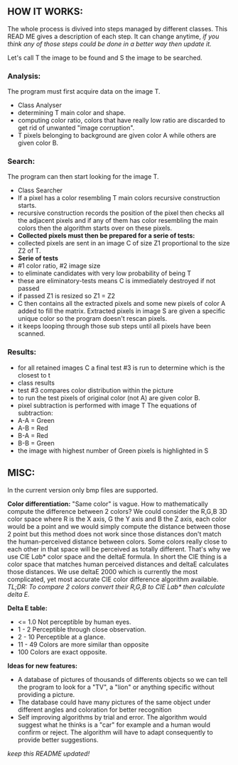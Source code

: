 ## HOW IT WORKS:

The whole process is divived into steps managed by different classes. This READ ME gives a description of each step. It can change anytime, _if you think any of those steps could be done in a better way then update it._

Let's call T the image to be found and S the image to be searched.
### Analysis:
The program must first acquire data on the image T.
- Class Analyser
- determining T main color and shape.
- computing color ratio, colors that have really low ratio are discarded to get rid of unwanted "image corruption".
- T pixels belonging to background are given color A while others are given  color B. 



### Search: 
The program can then start looking for the image T.
- Class Searcher
- If a pixel has a color resembling T main colors recursive construction starts.
- recursive construction records the position of the pixel then checks all the adjacent pixels and if any of them has color resembling the main colors then the algorithm starts over on these pixels. 
- **Collected pixels must then be prepared for a serie of tests:**
- collected pixels are sent in an image C of size Z1 proportional to the size Z2 of T.
- **Serie of tests**
- #1 color ratio, #2 image size
- to eliminate candidates with very low probability of being T
- these are eliminatory-tests means C is immediately destroyed if not passed
- if passed Z1 is resized so Z1 = Z2 
- C then contains all the extracted pixels and some new pixels of color A added to fill the matrix. Extracted pixels in image S are given a specific unique color so the program doesn't rescan pixels. 
- it keeps looping through those sub steps until all pixels have been scanned. 

### Results:
- for all retained images C a final test #3 is run to determine which is the closest to t
- class results
- test #3 compares color distribution within the picture 
- to run the test pixels of original color (not A) are given color B. 
- pixel subtraction is performed with image T
The equations of subtraction:
- A-A = Green
- A-B = Red
- B-A = Red
- B-B = Green
- the image with highest number of Green pixels is highlighted in S


## **MISC:**
In the current version only bmp files are supported. 

**Color differentiation:** "Same color" is vague. How to mathematically compute the difference between 2 colors? We could consider the R,G,B 3D color space where R is the X axis, G the Y axis
and B the Z axis, each color would be a point and we would simply compute the distance between those 2 point but this method does not work since those distances don't match the human-perceived distance between colors. Some colors really close to each other in that space will be perceived as totally different. That's why we use CIE L*a*b* color space and the deltaE formula. In short the CIE thing is 
a color space that matches human perceived distances and deltaE calculates those distances. We use deltaE 2000 which is currently the most complicated, yet most accurate CIE color difference algorithm available. 
_TL;DR: To compare 2 colors convert their R,G,B to CIE L*a*b* then calculate delta E._

**Delta E table:**
- <= 1.0	Not perceptible by human eyes.
- 1 - 2	Perceptible through close observation.
- 2 - 10	Perceptible at a glance.
- 11 - 49	Colors are more similar than opposite
- 100	Colors are exact opposite.

**Ideas for new features:**
- A database of pictures of thousands of differents objects so we can tell the program to look for a "TV", a "lion" or anything
specific without providing a picture. 
- The database could have many pictures of the same object under different angles and coloration for better recognition
- Self improving algorithms by trial and error. The algorithm would suggest what he thinks is a "car" for example and a human would confirm or reject. The algorithm will have to adapt consequently to provide better suggestions.


_keep this README updated!_


